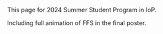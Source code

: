This page for 2024 Summer Student Program in IoP.

Including full animation of FFS in the final poster.
